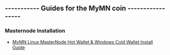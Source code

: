 ----------- Guides for the MyMN coin -----------------
-----------------------------------------------------------------------

### Masternode Installation
* [MyMN Linux MasterNode Hot Wallet & Windows Cold Wallet Install Guide](guides/auto_guide.md)